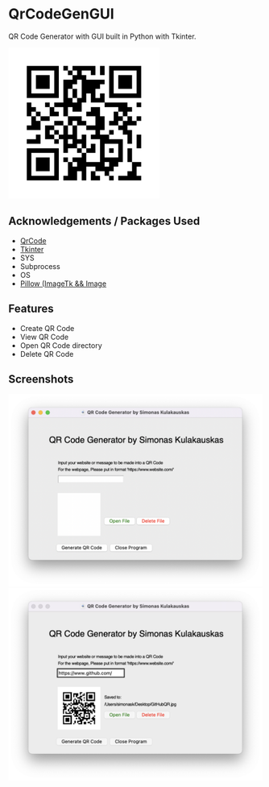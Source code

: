 # QrCodeGenGUI
QR Code Generator with GUI built in Python with Tkinter.

<img src="src/icons/icon.jpg" width="300" height="300">

## Acknowledgements / Packages Used

 - [QrCode](https://pypi.org/project/qrcode/)
 - [Tkinter](https://docs.python.org/3/library/tkinter.html)
 - SYS
 - Subprocess
 - OS
 - [Pillow (ImageTk && Image](https://pypi.org/project/Pillow/)

## Features

- Create QR Code
- View QR Code
- Open QR Code directory
- Delete QR Code


## Screenshots

![App Screenshot 1](screenshots/1screen.png)
![App Screenshot 2](screenshots/2screen.png)
